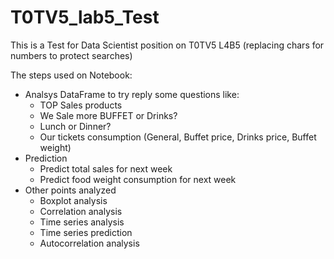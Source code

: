 # T0TV5_lab5_Test

This is a Test for Data Scientist position on T0TV5 L4B5 (replacing chars for numbers to protect searches)

The steps used on Notebook:<br>
* Analsys DataFrame to try reply some questions like:<br>
  * TOP Sales products<br>
  * We Sale more BUFFET or Drinks?<br>
  * Lunch or Dinner?<br>
  * Our tickets consumption (General, Buffet price, Drinks price, Buffet weight)<br>
* Prediction<br>
  * Predict total sales for next week<br>
  * Predict food weight consumption for next week<br>
* Other points analyzed<br>
  * Boxplot analysis<br>
  * Correlation analysis<br>
  * Time series analysis<br>
  * Time series prediction<br>
  * Autocorrelation analysis<br>
